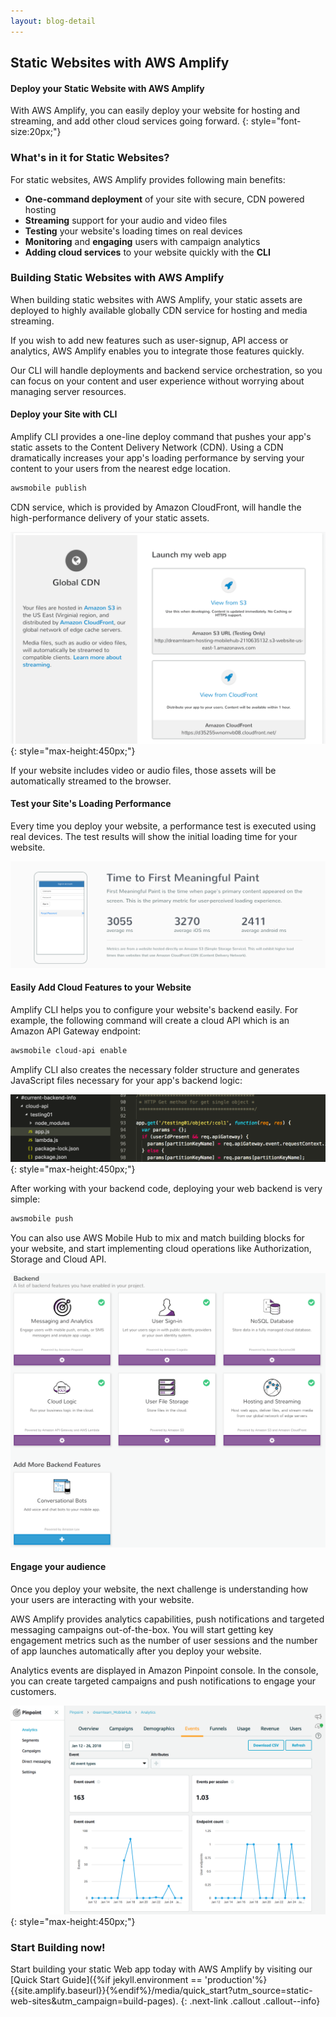 ```yaml
---
layout: blog-detail
---
```

## Static Websites with AWS Amplify

#### Deploy your Static Website with AWS Amplify

With AWS Amplify, you can easily deploy your website for hosting and streaming, and add other cloud services going forward.
{: style="font-size:20px;"}

### What's in it for Static Websites?

For static websites, AWS Amplify provides following main benefits:

- **One-command deployment** of your site with secure, CDN powered hosting
- **Streaming** support for your audio and video files
- **Testing** your website's loading times on real devices
- **Monitoring** and **engaging** users with campaign analytics
- **Adding cloud services** to your website quickly with the **CLI** 

###  Building Static Websites with AWS Amplify

When building static websites with AWS Amplify, your static assets are deployed to highly available globally CDN service for hosting and media streaming. 

If you wish to add new features such as user-signup, API access or analytics,  AWS Amplify enables you to integrate those features quickly. 

Our CLI will handle deployments and backend service orchestration, so you can focus on your content and user experience without worrying about managing server resources.

#### Deploy your Site with CLI

Amplify CLI provides a one-line deploy command that pushes your app's static assets to the Content Delivery Network (CDN). Using a CDN dramatically increases your app's loading performance by serving your content to your users from the nearest edge location.

```bash
awsmobile publish
```
CDN service, which is provided by Amazon CloudFront, will handle the high-performance delivery of your static assets.

![CDN](../images/mobile_hub_cdn.png?raw=true "CDN"){: style="max-height:450px;"}

If your website includes video or audio files, those assets will be automatically streamed to the browser.

#### Test your Site's Loading Performance

Every time you deploy your website, a performance test is executed using real devices. The test results will show the initial loading time for your website.

![Performance Results](../images/performance_results.png?raw=true "Performance Results")

#### Easily Add Cloud Features to your Website

Amplify CLI helps you to configure your website's backend easily. For example, the following command will create a cloud API which is an Amazon API Gateway endpoint:

```bash
awsmobile cloud-api enable
```

Amplify CLI also creates the necessary folder structure and generates JavaScript files necessary for your app's backend logic:

![Cloud API](../images/backend_cloud_api.png?raw=true "Cloud API"){: style="max-height:450px;"}

After working with your backend code, deploying your web backend is very simple:

```bash
awsmobile push
```

You can also use AWS Mobile Hub to mix and match building blocks for your website, and start implementing cloud operations like Authorization, Storage and Cloud API.  

![Services](../images/mobile_hub_services.png?raw=true "Services")

#### Engage your audience

Once you deploy your website, the next challenge is understanding how your users are interacting with your website.

AWS Amplify provides analytics capabilities, push notifications and targeted messaging campaigns out-of-the-box. You will start getting key engagement metrics such as the number of user sessions and the number of app launches automatically after you deploy your website.

Analytics events are displayed in Amazon Pinpoint console. In the console, you can create targeted campaigns and push notifications to engage your customers.   

![Pinpoint](../images/pinpoint_analytics.png?raw=true "Pinpoint"){: style="max-height:450px;"}

### Start Building now!

Start building your static Web app today with AWS Amplify by visiting our [Quick Start Guide]({%if jekyll.environment == 'production'%}{{site.amplify.baseurl}}{%endif%}/media/quick_start?utm_source=static-web-sites&utm_campaign=build-pages).
{: .next-link .callout .callout--info}
